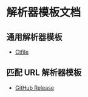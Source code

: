 # 解析器模板文档

## 通用解析器模板

* [Ctfile](./resolver/Ctfile.md)
<!-- ${Resolver_Universal} -->

## 匹配 URL 解析器模板

* [GitHub Release](./resolver/GitHub_Release.md)
<!-- ${Resolver_URL} -->
